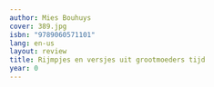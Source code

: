 ```yaml
---
author: Mies Bouhuys
cover: 389.jpg
isbn: "9789060571101"
lang: en-us
layout: review
title: Rijmpjes en versjes uit grootmoeders tijd
year: 0
---
```

